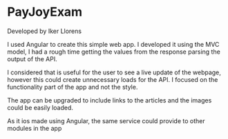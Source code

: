 # PayJoyExam

Developed by Iker Llorens

I used Angular to create this simple web app. I developed it using the MVC model, I had a rough time getting the values from the response parsing the output of the API.

I considered that is useful for the user to see a live update of the webpage, however this could create unnecessary loads for the API. I focused on the functionality part of the app and not the style.

The app can be upgraded to include links to the articles and the images could be easily loaded.

As it ios made using Angular, the same service could provide to other modules in the app 
